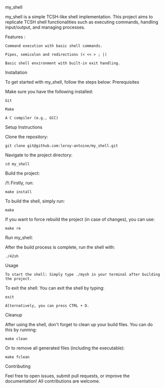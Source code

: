 my_shell

my_shell is a simple TCSH-like shell implementation. This project aims to replicate TCSH shell functionalities such as executing commands, handling input/output, and managing processes.

Features :

    Command execution with basic shell commands.

    Pipes, semicolon and redirections (< << > ; |)

    Basic shell environment with built-in exit handling.

Installation

To get started with my_shell, follow the steps below: Prerequisites

Make sure you have the following installed:

    Git

    Make

    A C compiler (e.g., GCC)

Setup Instructions

Clone the repository:

    git clone git@github.com:leroy-antoine/my_shell.git

Navigate to the project directory:

    cd my_shell

Build the project:

/!\ Firstly, run:

    make install

To build the shell, simply run:

    make

If you want to force rebuild the project (in case of changes), you can use:

    make re

Run my_shell:

After the build process is complete, run the shell with:

    ./42sh

Usage

    To start the shell: Simply type ./mysh in your terminal after building the project.

To exit the shell: You can exit the shell by typing:

    exit

    Alternatively, you can press CTRL + D.

Cleanup

After using the shell, don't forget to clean up your build files. You can do this by running:

    make clean

Or to remove all generated files (including the executable):

    make fclean

Contributing

Feel free to open issues, submit pull requests, or improve the documentation! All contributions are welcome.

